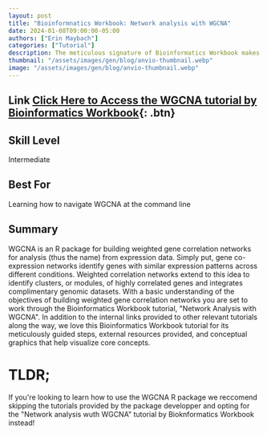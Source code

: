 ```yaml
---
layout: post
title: "Bioinformnatics Workbook: Network analysis with WGCNA"
date: 2024-01-08T09:00:00-05:00
authors: ["Erin Maybach"]
categories: ["Tutorial"]
description: The meticulous signature of Bioinformatics Workbook makes learning the concepts and applications of WGCNA approachable to anyone.    
thumbnail: "/assets/images/gen/blog/anvio-thumbnail.webp"
image: "/assets/images/gen/blog/anvio-thumbnail.webp"
---
```


## Link [Click Here to Access the WGCNA tutorial by Bioinformatics Workbook]([https://bioinformaticsworkbook.org/tutorials/wgcna.html#gsc.tab=0]){: .btn}

## Skill Level

Intermediate

## Best For

Learning how to navigate WGCNA at the command line
## Summary ##

WGCNA is an R package for building weighted gene correlation networks for analysis (thus the name) from expression data. Simply put, gene co-expression networks identify genes with similar expression patterns across different conditions. Weighted correlation networks extend to this idea to identify clusters, or modules, of highly correlated genes and integrates complimentary genomic datasets. With a basic understanding of the objectives of building weighted gene correlation networks you are set to work through the Bioinformatics Workbook tutorial, "Network Analysis with WGCNA". In addition to the internal links provided to other relevant tutorials along the way, we love this Bioinformatics Workbook tutorial for its meticulously guided steps, external resources provided, and conceptual graphics that help visualize core concepts.    
# TLDR;

If you're looking to learn how to use the WGCNA R package we reccomend skipping the tutorials provided by the package developper and opting for the "Network analysis wuth WGCNA" tutorial by Bioknformatics Workbook instead!
